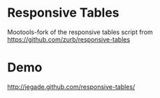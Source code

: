 

# Responsive Tables

Mootools-fork of the responsive tables script from https://github.com/zurb/responsive-tables

# Demo 

http://jegade.github.com/responsive-tables/

